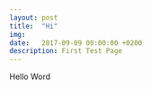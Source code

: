 ```yaml
---
layout: post
title:  "Hi"
img: 
date:   2017-09-09 00:00:00 +0200
description: First Test Page
---
```


Hello Word
